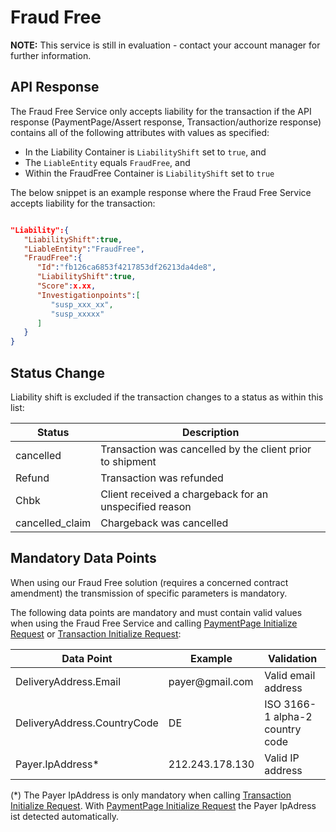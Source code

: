 # Fraud Free

<div class="warning">
  <p><strong>NOTE:</strong> This service is still in evaluation - contact your account manager for further information.</p>
</div>

## <a name="ff-response"></a> API Response
  
The Fraud Free Service only accepts liability for the transaction if the API response (PaymentPage/Assert response, Transaction/authorize response) contains all of the following attributes with values as specified:
-	In the Liability Container is `LiabilityShift` set to `true`, and
-	The `LiableEntity` equals `FraudFree`, and 
-	Within the FraudFree Container is  `LiabilityShift` set to `true`

The below snippet is an example response where the Fraud Free Service accepts liability for the transaction: 

```json

"Liability":{ 
   "LiabilityShift":true,
   "LiableEntity":"FraudFree",
   "FraudFree":{ 
      "Id":"fb126ca6853f4217853df26213da4de8",
      "LiabilityShift":true,
      "Score":x.xx,
      "Investigationpoints":[ 
         "susp_xxx_xx",
         "susp_xxxxx"
      ]
   }
}

```
## <a name="ff-status"></a> Status Change

Liability shift is excluded if the transaction changes to a status as within this list:

<table class="table table-striped table-hover">
  <thead>
    <tr>
      <th>Status</th>
      <th>Description</th>
    </tr>
  </thead>
  <tbody>
    <tr>
      <td>cancelled</td>
      <td>Transaction was cancelled by the client prior to shipment</td>
    </tr>
    <tr>
      <td>Refund</td>
      <td>Transaction was refunded</td>
    </tr>
    <tr>
      <td>Chbk</td>
      <td>Client received a chargeback for an unspecified reason</td>
    </tr>
    <tr>
      <td>cancelled_claim</td>
      <td>Chargeback was cancelled</td>
    </tr>
  </tbody>
</table>


## <a name="ff-mandatory"></a> Mandatory Data Points

When using our Fraud Free solution (requires a concerned contract amendment) the transmission of specific parameters is mandatory.

The following data points are mandatory and must contain valid values when using the Fraud Free Service and calling [PaymentPage Initialize Request](https://saferpay.github.io/jsonapi/index.html#Payment_v1_PaymentPage_Initialize) or [Transaction Initialize Request](https://saferpay.github.io/jsonapi/index.html#Payment_v1_Transaction_Initialize):

<table class="table table-striped table-hover">
  <thead>
    <tr>
      <th>Data Point</th>
      <th>Example</th>
      <th>Validation</th>
    </tr>
  </thead>
  <tbody>
    <tr>
      <td>DeliveryAddress.Email</td>
      <td>payer@gmail.com</td>
      <td>Valid email address</td>
    </tr>
    <tr>
      <td>DeliveryAddress.CountryCode</td>
      <td> DE</td>
      <td> ISO 3166-1 alpha-2 country code</td>
    </tr>
    <tr>
      <td>Payer.IpAddress*</td>
      <td>212.243.178.130 </td>
      <td> Valid IP address</td>
    </tr>
  </tbody>
</table>

(*) The Payer IpAddress is only mandatory when calling [Transaction Initialize Request](https://saferpay.github.io/jsonapi/index.html#Payment_v1_Transaction_Initialize). With [PaymentPage Initialize Request](https://saferpay.github.io/jsonapi/index.html#Payment_v1_PaymentPage_Initialize) the Payer IpAdress ist detected automatically.


